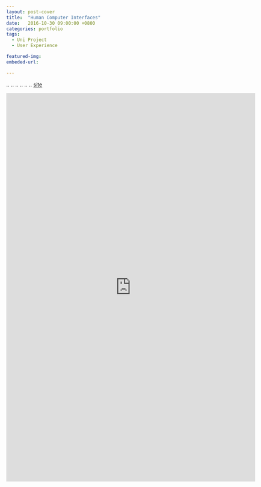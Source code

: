 ```yaml
---
layout: post-cover
title:  "Human Computer Interfaces"
date:   2016-10-30 09:00:00 +0800
categories: portfolio
tags:
  - Uni Project
  - User Experience

featured-img: 
embeded-url:

---
```


.. .. .. .. .. ..
<span class="fa-2x">[<span class="fa fa-file-code-o"></span> site](https://projects.invisionapp.com/share/VP9807C32#/screens/202820666)</span>
<div class="videoWrapper"><iframe width="662" height="1030" src="https://invis.io/JXB34PX6R" frameborder="0" allowfullscreen>&nbsp;</iframe></div>